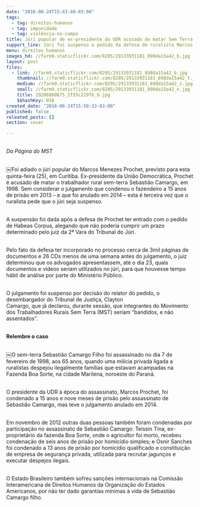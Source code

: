 ```yaml
---
date: "2016-08-24T15:43:40-03:00"
tags:
  - tag: direitos-humanos
  - tag: impunidade
  - tag: violência-no-campo
title: Júri popular de ex-presidente da UDR acusado de matar Sem Terra é adiado
support_line: Júri foi suspenso a pedido da defesa do ruralista Marcos Prochet. Essa é a terceira vez que o FAZENDEIRO pede que julgamento seja adiado
menu: direitos humanos
images_hd: //farm9.staticflickr.com/8295/29133931181_898da15a42_b.jpg
layout: post
files:
  - link: //farm9.staticflickr.com/8295/29133931181_898da15a42_b.jpg
    thumbnail: //farm9.staticflickr.com/8295/29133931181_898da15a42_t.jpg
    medium: //farm9.staticflickr.com/8295/29133931181_898da15a42_z.jpg
    small: //farm9.staticflickr.com/8295/29133931181_898da15a42_n.jpg
    title: 29206860675_2f55c229fb_b.jpg
    $$hashKey: 03A
created_date: "2016-08-24T15:50:33-03:00"
published: false
releated_posts: []
section: cover

---
```

<p><br />
<em>Da P&aacute;gina do MST&nbsp;</em></p>

<p><br />
￼Foi adiado o j&uacute;ri popular do Marcos Menezes Prochet, previsto para esta quinta-feira (25), em Curitiba. Ex-presidente da Uni&atilde;o Democr&aacute;tica, Prochet &eacute; acusado de matar o trabalhador rural sem-terra Sebasti&atilde;o Camargo, em 1998. Sem considerar o julgamento que condenou o fazendeiro a 15 anos de pris&atilde;o em 2013 &ndash; e que foi anulado em 2014 &ndash; esta &eacute; terceira vez que o ruralista pede que o j&uacute;ri seja suspenso.</p>

<p><br />
A suspens&atilde;o foi dada ap&oacute;s a defesa de Prochet ter entrado com o pedido de Habeas Corpus, alegando que n&atilde;o poderia cumprir um prazo determinado pelo juiz da 2&ordf; Vara do Tribunal do J&uacute;ri.</p>

<p><br />
Pelo fato da defesa ter incorporado no processo cerca de 3mil p&aacute;ginas de documentos e 26 CDs menos de uma semana antes do julgamento, o juiz determinou que os advogados apresentassem, at&eacute; o dia 23, quais documentos e v&iacute;deos seriam utilizados no j&uacute;ri, para que houvesse tempo h&aacute;bil de an&aacute;lise por parte do Minist&eacute;rio P&uacute;blico.</p>

<p><br />
O julgamento foi suspenso por decis&atilde;o do relator do pedido, o desembargador do Tribunal de Justi&ccedil;a, Clayton<br />
Camargo, que j&aacute; declarou, durante sess&atilde;o, que integrantes do Movimento dos Trabalhadores Rurais Sem Terra (MST) seriam &ldquo;bandidos, e n&atilde;o assentados&rdquo;.</p>

<p><br />
<strong>Relembre o caso</strong></p>

<p><br />
￼O sem-terra Sebasti&atilde;o Camargo Filho foi assassinado no dia 7 de fevereiro de 1998, aos 65 anos, quando uma mil&iacute;cia privada ligada a ruralistas despejou ilegalmente fam&iacute;lias que estavam acampadas na Fazenda Boa Sorte, na cidade Marilena, noroeste do Paran&aacute;.</p>

<p><br />
O presidente da UDR &agrave; &eacute;poca do assassinato, Marcos Prochet, foi condenado a 15 anos e nove meses de pris&atilde;o pelo assassinato de Sebasti&atilde;o Camargo, mas teve o julgamento anulado em 2014.</p>

<p><br />
Em novembro de 2012 outras duas pessoas tamb&eacute;m foram condenadas por participa&ccedil;&atilde;o no assassinato de Sebasti&atilde;o Camargo: Teissin Tina, ex-propriet&aacute;rio da fazenda Boa Sorte, onde o agricultor foi morto, recebeu condena&ccedil;&atilde;o de seis anos de pris&atilde;o por homic&iacute;dio simples; e Osnir Sanches foi condenado a 13 anos de pris&atilde;o por homic&iacute;dio qualificado e constitui&ccedil;&atilde;o de empresa de seguran&ccedil;a privada, utilizada para recrutar jagun&ccedil;os e executar despejos ilegais.</p>

<p><br />
O Estado Brasileiro tamb&eacute;m sofreu san&ccedil;&otilde;es internacionais na Comiss&atilde;o Interamericana de Direitos Humanos da Organiza&ccedil;&atilde;o do Estados Americanos, por n&atilde;o ter dado garantias m&iacute;nimas &agrave; vida de Sebasti&atilde;o Camargo filho.</p>

<p>&nbsp;</p>
